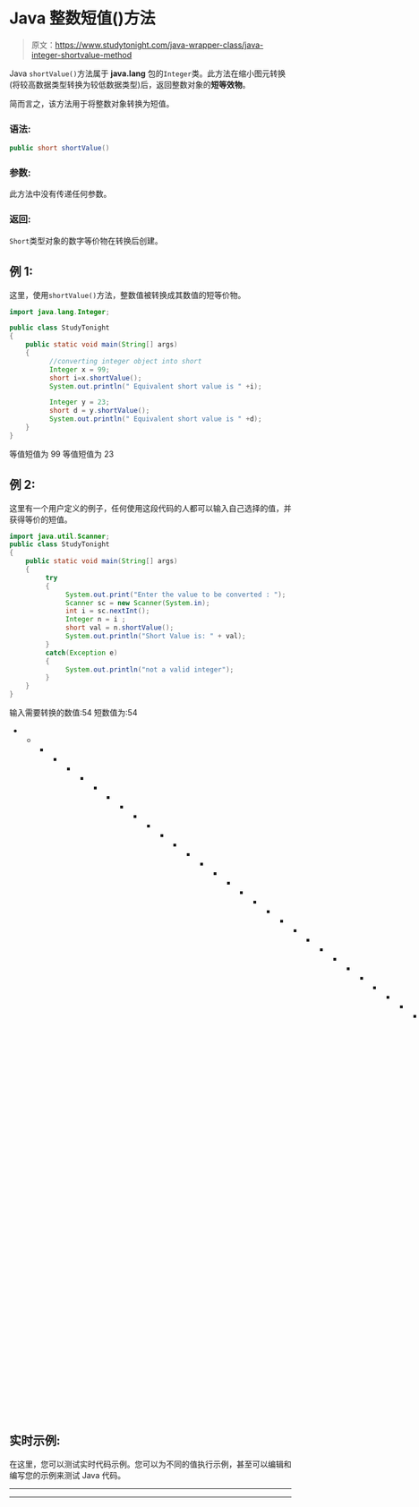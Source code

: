 # Java 整数短值()方法

> 原文：<https://www.studytonight.com/java-wrapper-class/java-integer-shortvalue-method>

Java `shortValue()`方法属于 **java.lang** 包的`Integer`类。此方法在缩小图元转换(将较高数据类型转换为较低数据类型)后，返回整数对象的**短等效物**。

简而言之，该方法用于将整数对象转换为短值。

### 语法:

```java
public short shortValue() 
```

### 参数:

此方法中没有传递任何参数。

### 返回:

`Short`类型对象的数字等价物在转换后创建。

## 例 1:

这里，使用`shortValue()`方法，整数值被转换成其数值的短等价物。

```java
import java.lang.Integer;

public class StudyTonight
{  
    public static void main(String[] args) 
    {  
          //converting integer object into short
          Integer x = 99;
          short i=x.shortValue();
          System.out.println(" Equivalent short value is " +i);

          Integer y = 23;  
          short d = y.shortValue();  
          System.out.println(" Equivalent short value is " +d);
    }  
}
```

等值短值为 99
等值短值为 23

## 例 2:

这里有一个用户定义的例子，任何使用这段代码的人都可以输入自己选择的值，并获得等价的短值。

```java
import java.util.Scanner;  
public class StudyTonight
{  
    public static void main(String[] args) 
    {  
         try
         {
              System.out.print("Enter the value to be converted : ");  
              Scanner sc = new Scanner(System.in);  
              int i = sc.nextInt();  
              Integer n = i ;  
              short val = n.shortValue();  
              System.out.println("Short Value is: " + val);  
         }
         catch(Exception e)
         {
              System.out.println("not a valid integer"); 
         }
    }
}
```

输入需要转换的数值:54
短数值为:54
* * * * * * * * * * * * * * * * * * * * * * * * * * * * * * * * * * * * * * * * * * * * * * * * * * *需要转换的数值:0x559
不是有效的整数

## 实时示例:

在这里，您可以测试实时代码示例。您可以为不同的值执行示例，甚至可以编辑和编写您的示例来测试 Java 代码。

* * *

* * *